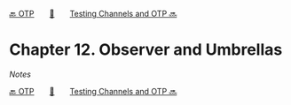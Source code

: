 [🔙 OTP][previous-chapter]&nbsp;&nbsp;&nbsp;&nbsp;&nbsp;&nbsp;&nbsp;[🏡][readme]&nbsp;&nbsp;&nbsp;&nbsp;&nbsp;&nbsp;&nbsp;[Testing Channels and OTP 🔜][upcoming-chapter]

# Chapter 12. Observer and Umbrellas

_Notes_

[🔙 OTP][previous-chapter]&nbsp;&nbsp;&nbsp;&nbsp;&nbsp;&nbsp;&nbsp;[🏡][readme]&nbsp;&nbsp;&nbsp;&nbsp;&nbsp;&nbsp;&nbsp;[Testing Channels and OTP 🔜][upcoming-chapter]

[readme]: README.md
[previous-chapter]: ch11-otp.md
[upcoming-chapter]: ch13-testing-channels-and-otp.md
